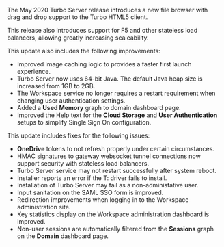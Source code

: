 The May 2020 Turbo Server release introduces a new file browser with drag and drop support to the Turbo HTML5 client.

This release also introduces support for F5 and other stateless load balancers, allowing greatly increasing scaleability.

This update also includes the following improvements:

- Improved image caching logic to provides a faster first launch experience.
- Turbo Server now uses 64-bit Java. The default Java heap size is increased from 1GB to 2GB.
- The Workspace service no longer requires a restart requirement when changing user authentication settings.
- Added a **Used Memory** graph to domain dashboard page.
- Improved the Help text for the **Cloud Storage** and **User Authentication** setups to simplify Single Sign On configuration.

This update includes fixes for the following issues:

- **OneDrive** tokens to not refresh properly under certain circumstances.
- HMAC signatures to gateway websocket tunnel connections now support security with stateless load balancers.
- Turbo Server service may not restart successfully after system reboot.
- Installer reports an error if the T: driver fails to install.
- Installation of Turbo Server may fail as a non-administative user.
- Input sanitation on the SAML SSO form is improved.
- Redirection improvements when logging in to the Workspace administration site.
- Key statistics display on the Workspace administration dashboard is improved.
- Non-user sessions are automatically filtered from the **Sessions** graph on the **Domain** dashboard page.



